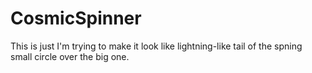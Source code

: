 # CosmicSpinner
This is just I'm trying to make it look like lightning-like tail of the spning small circle over the big one.
